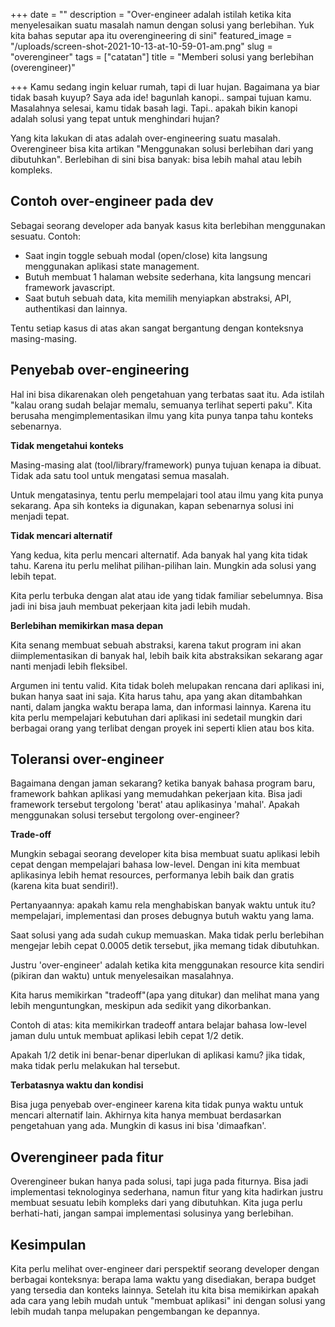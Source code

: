 +++
date = ""
description = "Over-engineer adalah istilah ketika kita menyelesaikan suatu masalah namun dengan solusi yang berlebihan. Yuk kita bahas seputar apa itu overengineering di sini"
featured_image = "/uploads/screen-shot-2021-10-13-at-10-59-01-am.png"
slug = "overengineer"
tags = ["catatan"]
title = "Memberi solusi yang berlebihan (overengineer)"

+++
Kamu sedang ingin keluar rumah, tapi di luar hujan. Bagaimana ya biar tidak basah kuyup? Saya ada ide! bagunlah kanopi.. sampai tujuan kamu. Masalahnya selesai, kamu tidak basah lagi. Tapi.. apakah bikin kanopi adalah solusi yang tepat untuk menghindari hujan?

Yang kita lakukan di atas adalah over-engineering suatu masalah. Overengineer bisa kita artikan "Menggunakan solusi berlebihan dari yang dibutuhkan". Berlebihan di sini bisa banyak: bisa lebih mahal atau lebih kompleks.

## Contoh over-engineer pada dev

Sebagai seorang developer ada banyak kasus kita berlebihan menggunakan sesuatu. Contoh:

* Saat ingin toggle sebuah modal (open/close) kita langsung menggunakan aplikasi state management. 
* Butuh membuat 1 halaman website sederhana, kita langsung mencari framework javascript.
* Saat butuh sebuah data, kita memilih menyiapkan abstraksi, API, authentikasi dan lainnya.

Tentu setiap kasus di atas akan sangat bergantung dengan konteksnya masing-masing. 

## Penyebab over-engineering

Hal ini bisa dikarenakan oleh pengetahuan yang terbatas saat itu. Ada istilah "kalau orang sudah belajar memalu, semuanya terlihat seperti paku". Kita berusaha mengimplementasikan ilmu yang kita punya tanpa tahu konteks sebenarnya.

**Tidak mengetahui konteks** 

Masing-masing alat (tool/library/framework) punya tujuan kenapa ia dibuat. Tidak ada satu tool untuk mengatasi semua masalah. 

Untuk mengatasinya, tentu perlu mempelajari tool atau ilmu yang kita punya sekarang. Apa sih konteks ia digunakan, kapan sebenarnya solusi ini menjadi tepat.

**Tidak mencari alternatif**

Yang kedua, kita perlu mencari alternatif. Ada banyak hal yang kita tidak tahu. Karena itu perlu melihat pilihan-pilihan lain. Mungkin ada solusi yang lebih tepat.

Kita perlu terbuka dengan alat atau ide yang tidak familiar sebelumnya. Bisa jadi ini bisa jauh membuat pekerjaan kita jadi lebih mudah.

**Berlebihan memikirkan masa depan**

Kita senang membuat sebuah abstraksi, karena takut program ini akan diimplementasikan di banyak hal, lebih baik kita abstraksikan sekarang agar nanti menjadi lebih fleksibel. 

Argumen ini tentu valid. Kita tidak boleh melupakan rencana dari aplikasi ini, bukan hanya saat ini saja. Kita harus tahu, apa yang akan ditambahkan nanti, dalam jangka waktu berapa lama, dan informasi lainnya. Karena itu kita perlu mempelajari kebutuhan dari aplikasi ini sedetail mungkin dari berbagai orang yang terlibat dengan proyek ini seperti klien atau bos kita.

## Toleransi over-engineer

Bagaimana dengan jaman sekarang? ketika banyak bahasa program baru, framework bahkan aplikasi yang memudahkan pekerjaan kita. Bisa jadi framework tersebut tergolong 'berat' atau aplikasinya 'mahal'. Apakah menggunakan solusi tersebut tergolong over-engineer?

**Trade-off**

Mungkin sebagai seorang developer kita bisa membuat suatu aplikasi lebih cepat dengan mempelajari bahasa low-level. Dengan ini kita membuat aplikasinya lebih hemat resources, performanya lebih baik dan gratis (karena kita buat sendiri!).

Pertanyaannya: apakah kamu rela menghabiskan banyak waktu untuk itu? mempelajari, implementasi dan proses debugnya butuh waktu yang lama.

Saat solusi yang ada sudah cukup memuaskan. Maka tidak perlu berlebihan mengejar lebih cepat 0.0005 detik tersebut, jika memang tidak dibutuhkan.

Justru 'over-engineer' adalah ketika kita menggunakan resource kita sendiri (pikiran dan waktu) untuk menyelesaikan masalahnya. 

Kita harus memikirkan "tradeoff"(apa yang ditukar) dan melihat mana yang lebih menguntungkan, meskipun ada sedikit yang dikorbankan.

Contoh di atas: kita memikirkan tradeoff antara belajar bahasa low-level jaman dulu untuk membuat aplikasi lebih cepat 1/2 detik.

Apakah 1/2 detik ini benar-benar diperlukan di aplikasi kamu? jika tidak, maka tidak perlu melakukan hal tersebut.

**Terbatasnya waktu dan kondisi**

Bisa juga penyebab over-engineer karena kita tidak punya waktu untuk mencari alternatif lain. Akhirnya kita hanya membuat berdasarkan pengetahuan yang ada. Mungkin di kasus ini bisa 'dimaafkan'.

## Overengineer pada fitur

Overengineer bukan hanya pada solusi, tapi juga pada fiturnya. Bisa jadi implementasi teknologinya sederhana, namun fitur yang kita hadirkan justru membuat sesuatu lebih kompleks dari yang dibutuhkan. Kita juga perlu berhati-hati, jangan sampai implementasi solusinya yang berlebihan.

## Kesimpulan

Kita perlu melihat over-engineer dari perspektif seorang developer dengan berbagai konteksnya: berapa lama waktu yang disediakan, berapa budget yang tersedia dan konteks lainnya. Setelah itu kita bisa memikirkan apakah ada cara yang lebih mudah untuk "membuat aplikasi" ini dengan solusi yang lebih mudah tanpa melupakan pengembangan ke depannya.